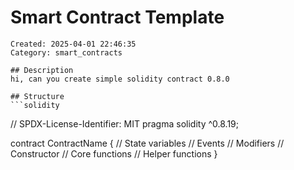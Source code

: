 # Smart Contract Template
    Created: 2025-04-01 22:46:35
    Category: smart_contracts

    ## Description
    hi, can you create simple solidity contract 0.8.0

    ## Structure
    ```solidity
// SPDX-License-Identifier: MIT
pragma solidity ^0.8.19;

contract ContractName {
    // State variables
    // Events
    // Modifiers
    // Constructor
    // Core functions
    // Helper functions
}
```